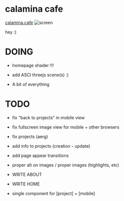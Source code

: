 # calamina cafe

[calamina.cafe](https://calamina.cafe)
![screen](/calaminacafe.avif?raw=true "calamina.cafe")

hey :)

# DOING
- homepage shader !!!
- add ASCI threejs scene(s) :)

- A bit of everything

# TODO 
- fix "back to projects" in mobile view
- fix fullscreen image view for mobile + other browsers
- fix projects (aerg)
- add info to projects (creation - update)

- add page appear transitions
- proper alt on images / proper images (highlights, etc)
- WRITE ABOUT
- WRITE HOME
- single component for [project] + [mobile]